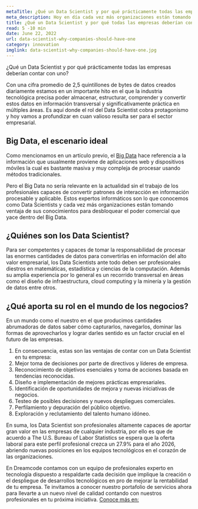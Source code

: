 ```yaml
---
metaTitle: ¿Qué un Data Scientist y por qué prácticamente todas las empresas deberían contar con uno?
meta_description: Hoy en día cada vez más organizaciones están tomando ventaja de los Data Scientists para desbloquear el poder comercial que yace dentro del Big Data.
title: ¿Qué un Data Scientist y por qué todas las empresas deberían contar con uno?
read: 5 -10 min
date: June 22, 2022
url: data-scientist-why-companies-should-have-one
category: innovation
imglink: data-scientist-why-companies-should-have-one.jpg
---
```


¿Qué un Data Scientist y por qué prácticamente todas las empresas deberían contar con uno?

Con una cifra promedio de 2,5 quintillones de bytes de datos creados diariamente estamos en un importante hito en el que la industria tecnológica precisa poder almacenar, estructurar, comprender y convertir estos datos en información transversal y significativamente práctica en múltiples áreas. Es aquí donde el rol del Data Scientist cobra protagonismo y hoy vamos a profundizar en cuan valioso resulta ser para el sector empresarial.

## Big Data, el escenario ideal

Como mencionamos en un artículo previo, el [Big Data](https://www.dreamcodesoft.com/tremendous-potential-behind-big-data-and-its-analytics-tools) hace referencia a la información que usualmente proviene de aplicaciones web y dispositivos móviles la cual es bastante masiva y muy compleja de procesar usando métodos tradicionales.

Pero el Big Data no sería relevante en la actualidad sin el trabajo de los profesionales capaces de convertir patrones de interacción en información procesable y aplicable. Estos expertos informáticos son lo que conocemos como Data Scientists y cada vez más organizaciones están tomando ventaja de sus conocimientos para desbloquear el poder comercial que yace dentro del Big Data.

## ¿Quiénes son los Data Scientist?

Para ser competentes y capaces de tomar la responsabilidad de procesar las enormes cantidades de datos para convertirlas en información del alto valor empresarial, los Data Scientists ante todo deben ser profesionales diestros en matemáticas, estadística y ciencias de la computación. Además su amplia experiencia por lo general es un recorrido transversal en áreas como el diseño de infraestructura, cloud computing y la minería y la gestión de datos entre otros.

## ¿Qué aporta su rol en el mundo de los negocios?

En un mundo como el nuestro en el que producimos cantidades abrumadoras de datos saber cómo capturarlos, navegarlos, dominar las formas de aprovecharlos y lograr darles sentido es un factor crucial en el futuro de las empresas.

1. En consecuencia, estas son las ventajas de contar con un Data Scientist en tu empresa:
2. Mejor toma de decisiones por parte de directivos y líderes de empresa.
3. Reconocimiento de objetivos esenciales y toma de acciones basada en tendencias reconocidas.
4. Diseño e implementación de mejores prácticas empresariales.
5. Identificación de oportunidades de mejora y nuevas iniciativas de negocios.
6. Testeo de posibles decisiones y nuevos despliegues comerciales.
7. Perfilamiento y depuración del público objetivo.
8. Exploración y reclutamiento del talento humano idóneo.

En suma, los Data Scientist son profesionales altamente capaces de aportar gran valor en las empresas de cualquier industria, por ello es que de acuerdo a The U.S. Bureau of Labor Statistics se espera que la oferta laboral para este perfil profesional crezca un 27.9% para el año 2026, abriendo nuevas posiciones en los equipos tecnológicos en el corazón de las organizaciones.

En Dreamcode contamos con un equipo de profesionales experto en tecnología dispuesto a respaldarte cada decisión que implique la creación o el despliegue de desarrollos tecnológicos en pro de mejorar la rentabilidad de tu empresa. Te invitamos a conocer nuestro portafolio de servicios ahora para llevarte a un nuevo nivel de calidad contando con nuestros profesionales en tu próxima iniciativa. [Conoce más en:](https://www.dreamcodesoft.com/services)
